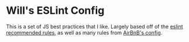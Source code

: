 # Will's ESLint Config

This is a set of JS best practices that I like. Largely based off of the [eslint recommended rules](http://eslint.org/docs/rules/), as well as many rules from [AirBnB's config](https://www.npmjs.com/package/eslint-config-airbnb).
